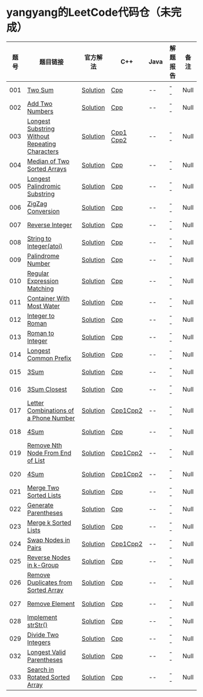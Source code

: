 # yangyang的LeetCode代码仓（未完成）

|题号|题目链接|官方解法|C++|Java|解题报告|备注|
|------|------|------|------|------|------|------|
|001|[Two Sum][01]|[Solution][01-solution]|[Cpp][Cpp-01]|--|--|Null|
|002|[Add Two Numbers][02]|[Solution][02-solution]|[Cpp][Cpp-02]|--|--|Null|
|003|[Longest Substring Without Repeating Characters][03]|[Solution][03-solution]|[Cpp1][Cpp-03] [Cpp2][Cpp-03-1]|--|--|Null|
|004|[Median of Two Sorted Arrays][04]|[Solution][04-solution]|[Cpp][Cpp-04]|--|--|Null|
|005|[Longest Palindromic Substring][05]|[Solution][05-solution]|[Cpp][Cpp-05]|--|--|Null|
|006|[ZigZag Conversion][06]|[Solution][06-solution]|[Cpp][Cpp-06]|--|--|Null|
|007|[Reverse Integer][07]|[Solution][07-solution]|[Cpp][Cpp-07]|--|--|Null|
|008|[String to Integer(atoi)][08]|[Solution][08-solution]|[Cpp][Cpp-08]|--|--|Null|
|009|[Palindrome Number][09]|[Solution][09-solution]|[Cpp][Cpp-09]|--|--|Null|
|010|[Regular Expression Matching][010]|[Solution][010-solution]|[Cpp][Cpp-010]|--|--|Null|
|011|[Container With Most Water][011]|[Solution][011-solution]|[Cpp][Cpp-011]|--|--|Null|
|012|[Integer to Roman][012]|[Solution][012-solution]|[Cpp][Cpp-012]|--|--|Null|
|013|[Roman to Integer][013]|[Solution][013-solution]|[Cpp][Cpp-013]|--|--|Null|
|014|[Longest Common Prefix][014]|[Solution][014-solution]|[Cpp][Cpp-014]|--|--|Null|
|015|[3Sum][015]|[Solution][015-solution]|[Cpp][Cpp-015]|--|--|Null|
|016|[3Sum Closest][016]|[Solution][016-solution]|[Cpp][Cpp-016]|--|--|Null|
|017|[Letter Combinations of a Phone Number][017]|[Solution][017-solution]|[Cpp1][Cpp-017][Cpp2][Cpp-017-1]|--|--|Null|
|018|[4Sum][018]|[Solution][018-solution]|[Cpp][Cpp-018]|--|--|Null|
|019|[Remove Nth Node From End of List][019]|[Solution][019-solution]|[Cpp1][Cpp-019][Cpp2][Cpp-019-1]|--|--|Null|
|020|[4Sum][020]|[Solution][020-solution]|[Cpp1][Cpp-020][Cpp2][Cpp-020-1]|--|--|Null|
|021|[Merge Two Sorted Lists][021]|[Solution][021-solution]|[Cpp][Cpp-021]|--|--|Null|
|022|[Generate Parentheses][022]|[Solution][022-solution]|[Cpp][Cpp-022]|--|--|Null|
|023|[Merge k Sorted Lists][023]|[Solution][023-solution]|[Cpp][Cpp-023]|--|--|Null|
|024|[Swap Nodes in Pairs][024]|[Solution][024-solution]|[Cpp1][Cpp-024][Cpp2][Cpp-024-1]|--|--|Null|
|025|[Reverse Nodes in k-Group][025]|[Solution][025-solution]|[Cpp][Cpp-025]|--|--|Null|
|026|[Remove Duplicates from Sorted Array][026]|[Solution][026-solution]|[Cpp][Cpp-026]|--|--|Null|
|027|[Remove Element][027]|[Solution][027-solution]|[Cpp][Cpp-027]|--|--|Null|
|028|[Implement strStr()][028]|[Solution][028-solution]|[Cpp][Cpp-028]|--|--|Null|
|029|[Divide Two Integers][029]|[Solution][029-solution]|[Cpp][Cpp-029]|--|--|Null|
|032|[Longest Valid Parentheses][032]|[Solution][032-solution]|[Cpp][Cpp-032]|--|--|Null|
|033|[Search in Rotated Sorted Array][033]|[Solution][033-solution]|[Cpp][Cpp-033]|--|--|Null|

[01]: https://leetcode.com/problems/two-sum
[01-solution]: https://leetcode.com/problems/two-sum/solution/
[Cpp-01]: https://github.com/yangyangu/MyLeetCode/blob/master/001-Two-Sum/cpp/solution.cpp
[MyBlog]: https://www.dryang.xyz/
[02]: https://leetcode.com/problems/add-two-numbers/
[02-solution]: https://leetcode.com/problems/add-two-numbers/solution/
[Cpp-02]: https://github.com/yangyangu/MyLeetCode/blob/master/002-Add-Two-Numbers/cpp/solution.cpp
[03]: https://leetcode.com/problems/longest-substring-without-repeating-characters/
[03-solution]: https://leetcode.com/problems/longest-substring-without-repeating-characters/solution/
[Cpp-03]: https://github.com/yangyangu/MyLeetCode/blob/master/003-Longest-Substring-Without-Repeating-Characters/cpp/solution-01.cpp
[Cpp-03-1]: https://github.com/yangyangu/MyLeetCode/blob/master/003-Longest-Substring-Without-Repeating-Characters/cpp/solution-02.cpp
[04]: https://leetcode.com/problems/median-of-two-sorted-arrays/
[04-solution]: https://leetcode.com/problems/median-of-two-sorted-arrays/solution/
[Cpp-04]: https://github.com/yangyangu/MyLeetCode/blob/master/004-Median-of-Two-Sorted-Arrays/cpp/solution.cpp
[05]: https://leetcode.com/problems/longest-palindromic-substring/
[05-solution]: https://leetcode.com/problems/longest-palindromic-substring/solution/
[Cpp-05]: https://github.com/yangyangu/MyLeetCode/blob/master/004-Median-of-Two-Sorted-Arrays/cpp/solution.cpp
[06]: https://leetcode.com/problems/zigzag-conversion/
[06-solution]: https://leetcode.com/problems/zigzag-conversion/solution/
[Cpp-06]: https://github.com/yangyangu/MyLeetCode/blob/master/006-ZigZag-Conversion/cpp/solution.cpp
[07]: https://leetcode.com/problems/reverse-integer
[Cpp-07]: https://github.com/yangyangu/MyLeetCode/blob/master/007-Reverse-Integer/cpp/solution.cpp
[07-solution]: https://leetcode.com/problems/reverse-integer/solution/
[08]: https://leetcode.com/problems/string-to-integer-atoi
[Cpp-08]: https://github.com/yangyangu/MyLeetCode/blob/master/008-String-to-Integer(atoi)/cpp/solution.cpp
[08-solution]: https://leetcode.com/problems/string-to-integer-atoi/solution/
[09]: https://leetcode.com/problems/palindrome-number
[Cpp-09]: https://github.com/yangyangu/MyLeetCode/blob/master/009-Palindrome-Number/cpp/solution.cpp
[09-solution]: https://leetcode.com/problems/palindrome-number/solution/
[010]: https://leetcode.com/problems/regular-expression-matching
[Cpp-010]: https://github.com/yangyangu/MyLeetCode/blob/master/010-Regular-Expression-Matching/cpp/solution.cpp
[010-solution]: https://leetcode.com/problems/regular-expression-matching/solution/
[011]: https://leetcode.com/problems/container-with-most-water
[011-solution]: https://leetcode.com/problems/container-with-most-water/solution/
[Cpp-011]: https://github.com/yangyangu/MyLeetCode/blob/master/011-Container-With-Most-Water/cpp/solution.cpp
[012]: https://leetcode.com/problems/integer-to-roman
[012-solution]: https://leetcode.com/problems/integer-to-roman/solution/
[Cpp-012]: https://github.com/yangyangu/MyLeetCode/blob/master/012-Integer-to-Roman/cpp/solution.cpp
[013]: https://leetcode.com/problems/roman-to-integer
[013-solution]: https://leetcode.com/problems/roman-to-integer/solution/
[Cpp-013]: https://github.com/yangyangu/MyLeetCode/blob/master/013-Roman-to-Integer/cpp/solution.cpp
[014]: https://leetcode.com/problems/longest-common-prefix
[014-solution]: https://leetcode.com/problems/longest-common-prefix/solution/
[Cpp-014]: https://github.com/yangyangu/MyLeetCode/blob/master/014-Longest-Common-Prefix/cpp/solution.cpp
[015]: https://leetcode.com/problems/3sum
[015-solution]: https://leetcode.com/problems/3sum/solution/
[Cpp-015]: https://github.com/yangyangu/MyLeetCode/blob/master/015-3Sum/cpp/solution.cpp
[016]: https://leetcode.com/problems/3sum-closest
[016-solution]: https://leetcode.com/problems/3sum-closest/solution/
[Cpp-016]: https://github.com/yangyangu/MyLeetCode/blob/master/016-3Sum-Closest/cpp/solution.cpp
[017]: https://leetcode.com/problems/letter-combinations-of-a-phone-number
[017-solution]: https://leetcode.com/problems/letter-combinations-of-a-phone-number/solution/
[Cpp-017]: https://github.com/yangyangu/MyLeetCode/blob/master/017-Letter-Combinations-of-a-Phone-Number/cpp01/solution.cpp
[Cpp-017-1]: https://github.com/yangyangu/MyLeetCode/blob/master/017-Letter-Combinations-of-a-Phone-Number/cpp02/solution.cpp
[018]: https://leetcode.com/problems/4sum
[018-solution]: https://leetcode.com/problems/4sum/solution/
[Cpp-018]: https://github.com/yangyangu/MyLeetCode/blob/master/018-4Sum/cpp/solution.cpp
[019]: https://leetcode.com/problems/remove-nth-node-from-end-of-list
[019-solution]: https://leetcode.com/problems/remove-nth-node-from-end-of-list/solution/
[Cpp-019]: https://github.com/yangyangu/MyLeetCode/blob/master/019-Remove-Nth-Node-From-End-of-List/cpp01/solution.cpp
[Cpp-019-1]: https://github.com/yangyangu/MyLeetCode/blob/master/019-Remove-Nth-Node-From-End-of-List/cpp02/solution.cpp
[020]: https://leetcode.com/problems/valid-parentheses
[020-solution]: https://leetcode.com/problems/valid-parentheses/solution/
[Cpp-020]: https://github.com/yangyangu/MyLeetCode/blob/master/020-Valid-Parentheses/cpp01/solution.cpp
[Cpp-020-1]: https://github.com/yangyangu/MyLeetCode/blob/master/020-Valid-Parentheses/cpp02/solution.cpp
[021]: https://leetcode.com/problems/merge-two-sorted-lists
[021-solution]: https://leetcode.com/problems/merge-two-sorted-lists/solution/
[Cpp-021]: https://github.com/yangyangu/MyLeetCode/blob/master/021-Merge-Two-Sorted-Lists/cpp/solution.cpp
[022]: https://leetcode.com/problems/generate-parentheses
[022-solution]: https://leetcode.com/problems/generate-parentheses/solution/
[Cpp-022]: https://github.com/yangyangu/MyLeetCode/blob/master/022-Generate-Parentheses/cpp/solution.cpp
[023]: https://leetcode.com/problems/merge-k-sorted-lists
[023-solution]: https://leetcode.com/problems/merge-k-sorted-lists/solution/
[Cpp-023]: https://github.com/yangyangu/MyLeetCode/blob/master/023-Merge-k-Sorted-Lists/cpp/solution.cpp
[024]: https://leetcode.com/problems/swap-nodes-in-pairs
[024-solution]: https://leetcode.com/problems/swap-nodes-in-pairs/solution/
[Cpp-024]: https://github.com/yangyangu/MyLeetCode/blob/master/024-Swap-Nodes-in-Pairs/cpp01/solution.cpp
[Cpp-024-1]: https://github.com/yangyangu/MyLeetCode/blob/master/024-Swap-Nodes-in-Pairs/cpp02/solution.cpp
[025]: https://leetcode.com/problems/reverse-nodes-in-k-group
[025-solution]: https://leetcode.com/problems/reverse-nodes-in-k-group/solution/
[Cpp-025]: https://github.com/yangyangu/MyLeetCode/blob/master/025-Reverse-Nodes-in-k--Group/cpp/solution.cpp
[026]: https://leetcode.com/problems/remove-duplicates-from-sorted-array
[026-solution]: https://leetcode.com/problems/remove-duplicates-from-sorted-array/solution/
[Cpp-026]: https://github.com/yangyangu/MyLeetCode/blob/master/026-Remove-Duplicates-from-Sorted-Array/cpp/solution.cpp
[027]: https://leetcode.com/problems/remove-element
[027-solution]: https://leetcode.com/problems/remove-element/solution/
[Cpp-027]: https://github.com/yangyangu/MyLeetCode/blob/master/027-Remove-Element/cpp/solution.cpp
[028]: https://leetcode.com/problems/implement-strstr
[028-solution]: https://leetcode.com/problems/implement-strstr/solution/
[Cpp-028]: https://github.com/yangyangu/MyLeetCode/blob/master/028-Implement-strStr()/cpp/solution.cpp
[029]: https://leetcode.com/problems/divide-two-integers
[029-solution]: https://leetcode.com/problems/divide-two-integers/solution/
[Cpp-029]: https://github.com/yangyangu/MyLeetCode/blob/master/029-Divide-Two-Integers/cpp/solution.cpp
[032]: https://leetcode.com/problems/longest-valid-parentheses
[032-solution]: https://leetcode.com/problems/longest-valid-parentheses/solution/
[Cpp-032]: https://github.com/yangyangu/MyLeetCode/blob/master/032-Longest-Valid-Parentheses/cpp/solution.cpp
[033]: https://leetcode.com/problems/search-in-rotated-sorted-array
[033-solution]: https://leetcode.com/problems/search-in-rotated-sorted-array/solution/
[Cpp-033]: https://github.com/yangyangu/MyLeetCode/blob/master/033-Search-in-Rotated-Sorted-Array/cpp/solution.cpp

